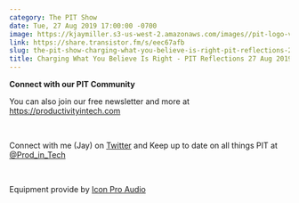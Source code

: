 ```yaml
---
category: The PIT Show
date: Tue, 27 Aug 2019 17:00:00 -0700
image: https://kjaymiller.s3-us-west-2.amazonaws.com/images//pit-logo-v5.jpg
link: https://share.transistor.fm/s/eec67afb
slug: the-pit-show-charging-what-you-believe-is-right-pit-reflections-27-aug-2019
title: Charging What You Believe Is Right - PIT Reflections 27 Aug 2019
---
```


<p><b>Connect with our PIT Community</b></p><p>You can also join our free newsletter and more at <a href="https://productivityintech.com/">https://productivityintech.com</a></p><p><br /></p><p>Connect with me (Jay) on <a href="https://twitter.com/kjaymiller">Twitter</a> and Keep up to date on all things PIT at<a href="https://twitter.com/prod_in_tech"> @Prod_in_Tech</a></p><p><br /></p><p>Equipment provide by <a href="https://iconproaudio.com/">Icon Pro Audio</a></p>